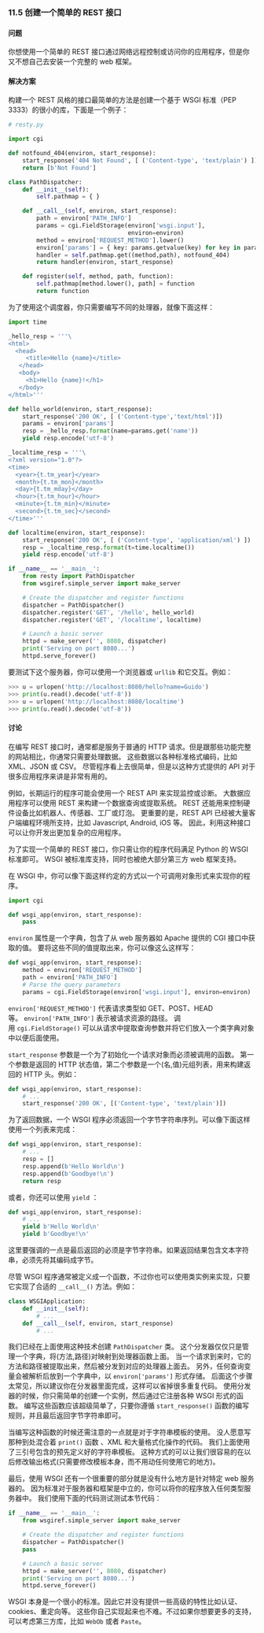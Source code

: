 ### 11.5 创建一个简单的 REST 接口

#### 问题

你想使用一个简单的 REST 接口通过网络远程控制或访问你的应用程序，但是你又不想自己去安装一个完整的 web 框架。

#### 解决方案

构建一个 REST 风格的接口最简单的方法是创建一个基于 WSGI 标准（PEP 3333）的很小的库，下面是一个例子：

```python
# resty.py

import cgi

def notfound_404(environ, start_response):
    start_response('404 Not Found', [ ('Content-type', 'text/plain') ])
    return [b'Not Found']

class PathDispatcher:
    def __init__(self):
        self.pathmap = { }

    def __call__(self, environ, start_response):
        path = environ['PATH_INFO']
        params = cgi.FieldStorage(environ['wsgi.input'],
                                  environ=environ)
        method = environ['REQUEST_METHOD'].lower()
        environ['params'] = { key: params.getvalue(key) for key in params }
        handler = self.pathmap.get((method,path), notfound_404)
        return handler(environ, start_response)

    def register(self, method, path, function):
        self.pathmap[method.lower(), path] = function
        return function
```

为了使用这个调度器，你只需要编写不同的处理器，就像下面这样：

```python
import time

_hello_resp = '''\
<html>
  <head>
     <title>Hello {name}</title>
   </head>
   <body>
     <h1>Hello {name}!</h1>
   </body>
</html>'''

def hello_world(environ, start_response):
    start_response('200 OK', [ ('Content-type','text/html')])
    params = environ['params']
    resp = _hello_resp.format(name=params.get('name'))
    yield resp.encode('utf-8')

_localtime_resp = '''\
<?xml version="1.0"?>
<time>
  <year>{t.tm_year}</year>
  <month>{t.tm_mon}</month>
  <day>{t.tm_mday}</day>
  <hour>{t.tm_hour}</hour>
  <minute>{t.tm_min}</minute>
  <second>{t.tm_sec}</second>
</time>'''

def localtime(environ, start_response):
    start_response('200 OK', [ ('Content-type', 'application/xml') ])
    resp = _localtime_resp.format(t=time.localtime())
    yield resp.encode('utf-8')

if __name__ == '__main__':
    from resty import PathDispatcher
    from wsgiref.simple_server import make_server

    # Create the dispatcher and register functions
    dispatcher = PathDispatcher()
    dispatcher.register('GET', '/hello', hello_world)
    dispatcher.register('GET', '/localtime', localtime)

    # Launch a basic server
    httpd = make_server('', 8080, dispatcher)
    print('Serving on port 8080...')
    httpd.serve_forever()
```

要测试下这个服务器，你可以使用一个浏览器或 `urllib` 和它交互。例如：

```python
>>> u = urlopen('http://localhost:8080/hello?name=Guido')
>>> print(u.read().decode('utf-8'))
>>> u = urlopen('http://localhost:8080/localtime')
>>> print(u.read().decode('utf-8'))
```

#### 讨论

在编写 REST 接口时，通常都是服务于普通的 HTTP 请求。但是跟那些功能完整的网站相比，你通常只需要处理数据。 这些数据以各种标准格式编码，比如 XML、JSON 或 CSV。 尽管程序看上去很简单，但是以这种方式提供的 API 对于很多应用程序来讲是非常有用的。

例如，长期运行的程序可能会使用一个 REST API 来实现监控或诊断。 大数据应用程序可以使用 REST 来构建一个数据查询或提取系统。 REST 还能用来控制硬件设备比如机器人、传感器、工厂或灯泡。 更重要的是，REST API 已经被大量客户端编程环境所支持，比如 Javascript, Android, iOS 等。 因此，利用这种接口可以让你开发出更加复杂的应用程序。

为了实现一个简单的 REST 接口，你只需让你的程序代码满足 Python 的 WSGI 标准即可。 WSGI 被标准库支持，同时也被绝大部分第三方 web 框架支持。

在 WSGI 中，你可以像下面这样约定的方式以一个可调用对象形式来实现你的程序。

```python
import cgi

def wsgi_app(environ, start_response):
    pass
```

`environ` 属性是一个字典，包含了从 web 服务器如 Apache 提供的 CGI 接口中获取的值。 要将这些不同的值提取出来，你可以像这么这样写：

```python
def wsgi_app(environ, start_response):
    method = environ['REQUEST_METHOD']
    path = environ['PATH_INFO']
    # Parse the query parameters
    params = cgi.FieldStorage(environ['wsgi.input'], environ=environ)
```

`environ['REQUEST_METHOD']` 代表请求类型如 GET、POST、HEAD 等。 `environ['PATH_INFO']` 表示被请求资源的路径。 调用 `cgi.FieldStorage()` 可以从请求中提取查询参数并将它们放入一个类字典对象中以便后面使用。

`start_response` 参数是一个为了初始化一个请求对象而必须被调用的函数。 第一个参数是返回的 HTTP 状态值，第二个参数是一个(名,值)元组列表，用来构建返回的 HTTP 头。例如：

```python
def wsgi_app(environ, start_response):
    # ...
    start_response('200 OK', [('Content-type', 'text/plain')])
```

为了返回数据，一个 WSGI 程序必须返回一个字节字符串序列。可以像下面这样使用一个列表来完成：

```python
def wsgi_app(environ, start_response):
	# ...
    resp = []
    resp.append(b'Hello World\n')
    resp.append(b'Goodbye!\n')
    return resp
```

或者，你还可以使用 `yield` ：

```python
def wsgi_app(environ, start_response):
    # ...
    yield b'Hello World\n'
    yield b'Goodbye!\n'
```

这里要强调的一点是最后返回的必须是字节字符串。如果返回结果包含文本字符串，必须先将其编码成字节。 

尽管 WSGI 程序通常被定义成一个函数，不过你也可以使用类实例来实现，只要它实现了合适的 `__call__()` 方法。例如：

```python
class WSGIApplication:
    def __init__(self):
        # ...
    def __call__(self, environ, start_response)
        # ...
```

我们已经在上面使用这种技术创建 `PathDispatcher` 类。 这个分发器仅仅只是管理一个字典，将(方法,路径)对映射到处理器函数上面。 当一个请求到来时，它的方法和路径被提取出来，然后被分发到对应的处理器上面去。 另外，任何查询变量会被解析后放到一个字典中，以 `environ['params']` 形式存储。 后面这个步骤太常见，所以建议你在分发器里面完成，这样可以省掉很多重复代码。 使用分发器的时候，你只需简单的创建一个实例，然后通过它注册各种 WSGI 形式的函数。 编写这些函数应该超级简单了，只要你遵循 `start_response()` 函数的编写规则，并且最后返回字节字符串即可。

当编写这种函数的时候还需注意的一点就是对于字符串模板的使用。 没人愿意写那种到处混合着 `print()` 函数 、XML 和大量格式化操作的代码。 我们上面使用了三引号包含的预先定义好的字符串模板。 这种方式的可以让我们很容易的在以后修改输出格式(只需要修改模板本身，而不用动任何使用它的地方)。

最后，使用 WSGI 还有一个很重要的部分就是没有什么地方是针对特定 web 服务器的。 因为标准对于服务器和框架是中立的，你可以将你的程序放入任何类型服务器中。 我们使用下面的代码测试测试本节代码：

```python
if __name__ == '__main__':
    from wsgiref.simple_server import make_server

    # Create the dispatcher and register functions
    dispatcher = PathDispatcher()
    pass

    # Launch a basic server
    httpd = make_server('', 8080, dispatcher)
    print('Serving on port 8080...')
    httpd.serve_forever()
```

WSGI 本身是一个很小的标准。因此它并没有提供一些高级的特性比如认证、cookies、重定向等。 这些你自己实现起来也不难。不过如果你想要更多的支持，可以考虑第三方库，比如 `WebOb` 或者 `Paste`。